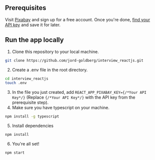 ## Prerequisites

Visit [Pixabay](https://pixabay.com) and sign up for a free account. Once you're done, [find your API key](https://pixabay.com/api/docs/#api_key) and save it for later.

## Run the app locally
1. Clone this repository to your local machine.
```bash
git clone https://github.com/jord-goldberg/interview_reactjs.git
```
2. Create a .env file in the root directory.
```bash
cd interview_reactjs
touch .env
```
3. In the file you just created, add `REACT_APP_PIXABAY_KEY={/*Your API Key*/}` (Replace `{/*Your API Key*/}` with the API key from the prerequisite step).
4. Make sure you have typescript on your machine.
```bash
npm install -g typescript
```
5. Install dependencies
```bash
npm install
```
6. You're all set!
```bash
npm start
```
